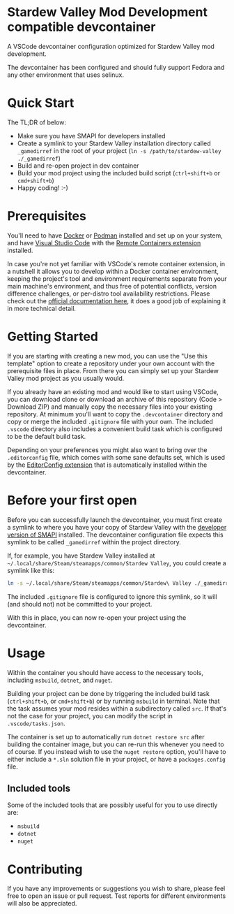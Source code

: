 # Stardew Valley Mod Development compatible devcontainer

A VSCode devcontainer configuration optimized for Stardew Valley mod development. 

The devcontainer has been configured and should fully support Fedora and any other environment that uses selinux.

# Quick Start

The TL;DR of below:

- Make sure you have SMAPI for developers installed
- Create a symlink to your Stardew Valley installation directory called `_gamedirref` in the root of your project (`ln -s /path/to/stardew-valley ./_gamedirref`)
- Build and re-open project in dev container
- Build your mod project using the included build script (`ctrl+shift+b` or `cmd+shift+b`)
- Happy coding! :-)

# Prerequisites

You'll need to have [Docker](https://www.docker.com/) or [Podman](https://podman.io/) installed and set up on your system, and have [Visual Studio Code](https://code.visualstudio.com/) with the [Remote Containers extension](https://marketplace.visualstudio.com/items?itemName=ms-vscode-remote.remote-containers) installed.

In case you're not yet familiar with VSCode's remote container extension, in a nutshell it allows you to develop within a Docker container environment, keeping the project's tool and environment requirements separate from your main machine's environment, and thus free of potential conflicts, version difference challenges, or per-distro tool availability restrictions. Please check out the [official documentation here](https://code.visualstudio.com/docs/remote/containers), it does a good job of explaining it in more technical detail.

# Getting Started

If you are starting with creating a new mod, you can use the "Use this template" option to create a repository under your own account with the prerequisite files in place. From there you can simply set up your Stardew Valley mod project as you usually would.

If you already have an existing mod and would like to start using VSCode, you can download clone or download an archive of this repository (Code > Download ZIP) and manually copy the necessary files into your existing repository. At minimum you'll want to copy the `.devcontainer` directory and copy or merge the included `.gitignore` file with your own. The included `.vscode` directory also includes a convenient build task which is configured to be the default build task.

Depending on your preferences you might also want to bring over the `.editorconfig` file, which comes with some sane defaults set, which is used by the [EditorConfig extension](https://marketplace.visualstudio.com/items?itemName=EditorConfig.EditorConfig) that is automatically installed within the devcontainer.

# Before your first open

Before you can successfully launch the devcontainer, you must first create a symlink to where you have your copy of Stardew Valley with the [developer version of SMAPI](https://smapi.io/) installed. The devcontainer configuration file expects this symlink to be called `_gamedirref` within the project directory.

If, for example, you have Stardew Valley installed at `~/.local/share/Steam/steamapps/common/Stardew Valley`, you could create a symlink like this:

```bash
ln -s ~/.local/share/Steam/steamapps/common/Stardew\ Valley ./_gamedirref
```

The included `.gitignore` file is configured to ignore this symlink, so it will (and should not) not be committed to your project.

With this in place, you can now re-open your project using the devcontainer.

# Usage

Within the container you should have access to the necessary tools, including `msbuild`, `dotnet`, and `nuget`.

Building your project can be done by triggering the included build task (`ctrl+shift+b`, or `cmd+shift+b`) or by running `msbuild` in terminal. Note that the task assumes your mod resides within a subdirectory called `src`. If that's not the case for your project, you can modify the script in `.vscode/tasks.json`.

The container is set up to automatically run `dotnet restore src` after building the container image, but you can re-run this whenever you need to of course. If you instead wish to use the `nuget restore` option, you'll have to either include a `*.sln` solution file in your project, or have a `packages.config` file.

## Included tools

Some of the included tools that are possibly useful for you to use directly are:

- `msbuild`
- `dotnet`
- `nuget`

# Contributing

If you have any improvements or suggestions you wish to share, please feel free to open an issue or pull request. Test reports for different environments will also be appreciated. 
